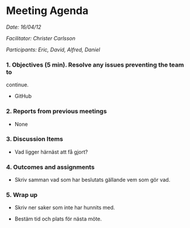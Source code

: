 # Meeting Agenda

*Date: 16/04/12*

*Facilitator: Christer Carlsson*

*Participants: Eric, David, Alfred, Daniel*

### 1. Objectives (5 min). Resolve any issues preventing the team to 
  continue.

  * GitHub

### 2. Reports from previous meetings

  * None

### 3. Discussion Items

  * Vad ligger härnäst att få gjort?

### 4. Outcomes and assignments

  * Skriv samman vad som har beslutats gällande vem som gör vad.

### 5. Wrap up

  * Skriv ner saker som inte har hunnits med.

  * Bestäm tid och plats för nästa möte.
